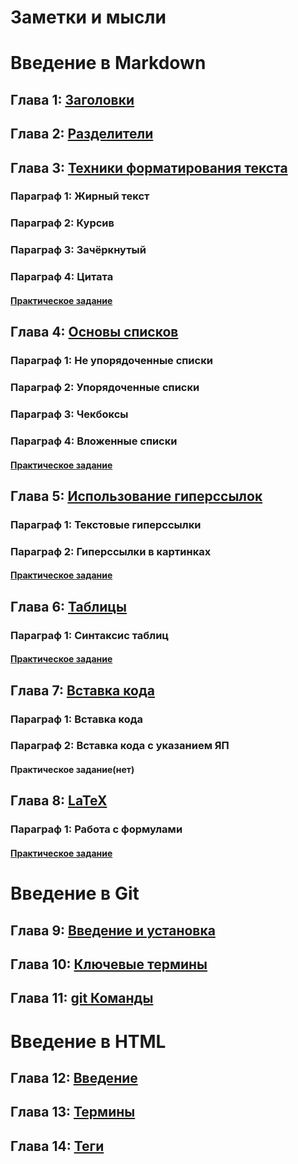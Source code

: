# Заметки и мысли
# Введение в Markdown
## Глава 1: [Заголовки](01_name.md)
## Глава 2: [Разделители](02_separator.md)
## Глава 3: [Техники форматирования текста](04_formated_text.md)
### Параграф 1: Жирный текст
### Параграф 2: Курсив
### Параграф 3: Зачёркнутый
### Параграф 4: Цитата
#### [Практическое задание](05_practice.md)
## Глава 4: [Основы списков](06_list.md "Списки от мало до велика")
### Параграф 1: Не упорядоченные списки
### Параграф 2: Упорядоченные списки
### Параграф 3: Чекбоксы
### Параграф 4: Вложенные списки
#### [Практическое задание](06_practice.md) 
## Глава 5: [Использование гиперссылок](07_hypertext.md "Ссылки")
### Параграф 1: Текстовые гиперссылки
### Параграф 2: Гиперссылки в картинках
#### [Практическое задание](./08_practice/index.md)
## Глава 6: [Таблицы](09_table.md)
### Параграф 1: Синтаксис таблиц
#### [Практическое задание](10_practice.md) 
## Глава 7: [Вставка кода](11_code.md)
### Параграф 1: Вставка кода
### Параграф 2: Вставка кода с указанием ЯП
#### Практическое задание(нет) 
## Глава 8: [LaTeX](12_LaTeX.md)
### Параграф 1: Работа с формулами
#### [Практическое задание](13_practice.md) 
# Введение в Git
## Глава 9: [Введение и установка](./../002_git/01_start.md)
## Глава 10: [Ключевые термины](./../002_git/02_termins.md)
## Глава 11: [git Команды](./../002_git/03_gitComands.md)
# Введение в HTML
## Глава 12: [Введение](../003_html/01_introduction.md)
## Глава 13: [Термины](../003_html/02_HTMLtermins.md)
## Глава 14: [Теги](../003_html/03_Tags.md)